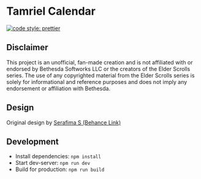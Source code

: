 # Tamriel Calendar

[![code style: prettier](https://img.shields.io/badge/code_style-prettier-ff69b4.svg)](https://github.com/prettier/prettier)

## Disclaimer

This project is an unofficial, fan-made creation and is not affiliated with or endorsed by Bethesda Softworks LLC or the creators of the Elder Scrolls series. The use of any copyrighted material from the Elder Scrolls series is solely for informational and reference purposes and does not imply any endorsement or affiliation with Bethesda.

## Design

Original design by [Serafima S (Behance Link)](https://www.behance.net/gallery/110895975/Tamriel-Calendar-Mobile-App)

## Development

- Install dependencies: `npm install`
- Start dev-server: `npm run dev`
- Build for production: `npm run build`
